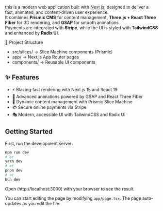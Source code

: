 this is a modern web application built with [Next.js](https://nextjs.org), designed to deliver a fast, animated, and content‑driven user experience.  
It combines **Prismic CMS** for content management, **Three.js + React Three Fiber** for 3D rendering, and **GSAP** for smooth animations.  
Payments are integrated with **Stripe**, while the UI is styled with **TailwindCSS**  and enhanced by **Radix UI**.


📂 Project Structure
- src/slices/ → Slice Machine components (Prismic)
- app/ → Next.js App Router pages
- components/ → Reusable UI components



## ✨ Features
- ⚡️ Blazing‑fast rendering with Next.js 15 and React 19  
- 🎨 Advanced animations powered by GSAP and React Three Fiber  
- 🧩 Dynamic content management with Prismic Slice Machine  
- 💳 Secure online payments via Stripe  
- 🎭 Modern, accessible UI with TailwindCSS and Radix UI  


## Getting Started

First, run the development server:

```bash
npm run dev
# or
yarn dev
# or
pnpm dev
# or
bun dev
```




Open (http://localhost:3000) with your browser to see the result.

You can start editing the page by modifying `app/page.tsx`. The page auto-updates as you edit the file.



